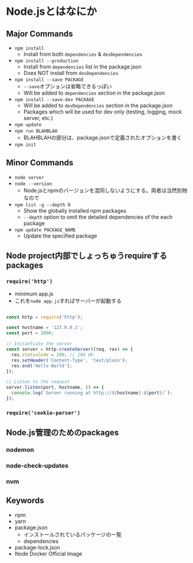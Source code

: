 # Node.jsとはなにか

## Major Commands

- `npm install`
    - Install from both `dependencies` & `devDependencies`
- `npm install --production`
    - Install from `dependencies` list in the package.json
    - Does NOT install from `devDependencies`
- `npm install --save PACKAGE`
    - `--save`オプションは省略できるっぽい
    - Will be added to `dependencies` section in the package.json
- `npm install --save-dev PACKAGE`
    - Will be added to `devDependencies` section in the package.json
    - Packages which will be used for dev only (testing, logging, mock server, etc.)
- `npm update`
- `npm run BLAHBLAH`
    - BLAHBLAHの部分は、package.jsonで定義されたオプションを書く
- `npm init`

## Minor Commands

- `node server`
- `node --version`
    - Node.jsとnpmのバージョンを混同しないようにする。両者は当然別物なので
- `npm list -g --depth 0`
    - Show the globally installed npm packages
    - `--depth` option to omit the detailed dependencies of the each package
- `npm update PACKAGE_NAME`
    - Update the specified package

## Node project内部でしょっちゅうrequireするpackages

### `require('http')`

- minimum app.js
- これを`node app.js`すればサーバーが起動する
```js

const http = require('http');

const hostname = '127.0.0.1';
const port = 3000;

// Instantiate the server
const server = http.createServer((req, res) => {
  res.statusCode = 200; // 200 OK
  res.setHeader('Content-Type', 'text/plain');
  res.end('Hello World');
});

// Listen to the request
server.listen(port, hostname, () => {
  console.log(`Server running at http://${hostname}:${port}/`);
});
```

### `require('cookie-parser')`



## Node.js管理のためのpackages

### nodemon
### node-check-updates

### nvm

## Keywords

- npm
- yarn
- package.json
    - インストールされているパッケージの一覧
    - dependencies
- package-lock.json
- Node Docker Official Image